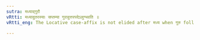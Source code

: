 ```yaml
---
sutra: मध्याद्गुरौ
vRtti: मध्यादुतरस्याः सप्तम्या गुरावुत्तरपदेऽलुग्भवति ॥
vRtti_eng: The Locative case-affix is not elided after मध्य when गुरु follows.

---
```

